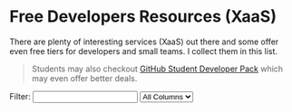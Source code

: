 # Free Developers Resources (XaaS)

There are plenty of interesting services (XaaS) out there and some offer even free tiers for developers and small teams. I collect them in this list.

> Students may also checkout [GitHub Student Developer Pack](https://education.github.com/pack) which may even offer better deals.

<div id="filterContainer">
  <label for="filterInput">Filter:</label>
  <input type="text" id="filterInput" />
  <select id="columnSelect">
    <option value="">All Columns</option>
  </select>
</div>

<div id="tableContainer"></div>

